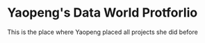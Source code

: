 # Yaopeng's Data World Protforlio
This is the place where Yaopeng placed all projects she did before
